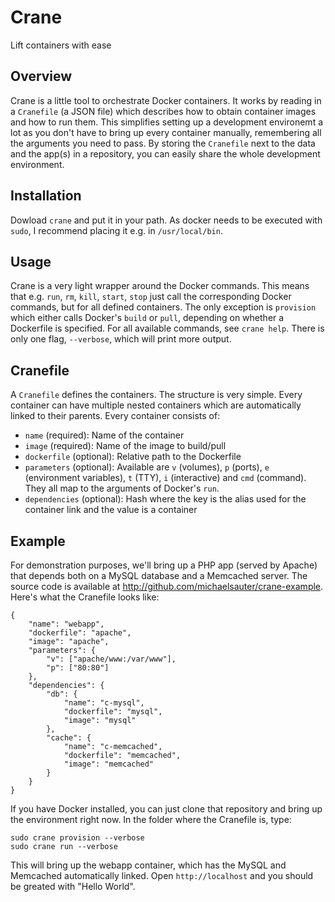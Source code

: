 # Crane
Lift containers with ease

## Overview
Crane is a little tool to orchestrate Docker containers. It works by reading in a `Cranefile` (a JSON file) which describes how to obtain container images and how to run them. This simplifies setting up a development environemt a lot as you don't have to bring up every container manually, remembering all the arguments you need to pass. By storing the `Cranefile` next to the data and the app(s) in a repository, you can easily share the whole development environment.

## Installation
Dowload `crane` and put it in your path. As docker needs to be executed with `sudo`, I recommend placing it e.g. in `/usr/local/bin`.

## Usage
Crane is a very light wrapper around the Docker commands. This means that e.g. `run`, `rm`, `kill`, `start`, `stop` just call the corresponding Docker commands, but for all defined containers. The only exception is `provision` which either calls Docker's `build` or `pull`, depending on whether a Dockerfile is specified. For all available commands, see `crane help`. There is only one flag, `--verbose`, which will print more output.

## Cranefile
A `Cranefile` defines the containers. The structure is very simple. Every container can have multiple nested containers which are automatically linked to their parents. Every container consists of:

* `name` (required): Name of the container
* `image` (required): Name of the image to build/pull
* `dockerfile` (optional): Relative path to the Dockerfile
* `parameters` (optional): Available are `v` (volumes), `p` (ports), `e` (environment variables), `t` (TTY), `i` (interactive) and `cmd` (command). They all map to the arguments of Docker's `run`.
* `dependencies` (optional): Hash where the key is the alias used for the container link and the value is a container

## Example
For demonstration purposes, we'll bring up a PHP app (served by Apache) that depends both on a MySQL database and a Memcached server. The source code is available at http://github.com/michaelsauter/crane-example. Here's what the Cranefile looks like:

```
{
	"name": "webapp",
	"dockerfile": "apache",
	"image": "apache",
	"parameters": {
		"v": ["apache/www:/var/www"],
		"p": ["80:80"]
	},
	"dependencies": {
		"db": {
			"name": "c-mysql",
			"dockerfile": "mysql",
			"image": "mysql"
		},
		"cache": {
			"name": "c-memcached",
			"dockerfile": "memcached",
			"image": "memcached"
		}
	}
}
```
If you have Docker installed, you can just clone that repository and bring up the environment right now.
In the folder where the Cranefile is, type:

```
sudo crane provision --verbose
sudo crane run --verbose
```

This will bring up the webapp container, which has the MySQL and Memcached automatically linked. Open `http://localhost` and you should be greated with "Hello World".
